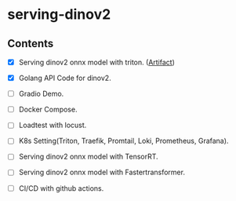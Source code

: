 # serving-dinov2

## Contents

- [x] Serving dinov2 onnx model with triton. ([Artifact](https://huggingface.co/RoundtTble/dinov2_vits14_onnx))
- [x] Golang API Code for dinov2.
- [ ] Gradio Demo.
- [ ] Docker Compose.
- [ ] Loadtest with locust.
- [ ] K8s Setting(Triton, Traefik, Promtail, Loki, Prometheus, Grafana).
- [ ] Serving dinov2 onnx model with TensorRT.
- [ ] Serving dinov2 onnx model with Fastertransformer.
- [ ] CI/CD with github actions.

